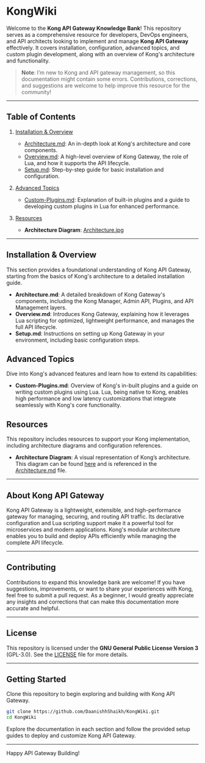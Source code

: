 # KongWiki

Welcome to the **Kong API Gateway Knowledge Bank**! This repository serves as a comprehensive resource for developers, DevOps engineers, and API architects looking to implement and manage **Kong API Gateway** effectively. It covers installation, configuration, advanced topics, and custom plugin development, along with an overview of Kong's architecture and functionality.

> **Note**: I’m new to Kong and API gateway management, so this documentation might contain some errors. Contributions, corrections, and suggestions are welcome to help improve this resource for the community!

---

## Table of Contents

1. [Installation & Overview](#installation--overview)
   - [Architecture.md](1.%20Installation%20&%20Overview/Architecture.md): An in-depth look at Kong's architecture and core components.
   - [Overview.md](1.%20Installation%20&%20Overview/Overview.md): A high-level overview of Kong Gateway, the role of Lua, and how it supports the API lifecycle.
   - [Setup.md](1.%20Installation%20&%20Overview/Setup.md): Step-by-step guide for basic installation and configuration.

2. [Advanced Topics](#advanced-topics)
   - [Custom-Plugins.md](2.%20Advanced-Topics/Custom-Plugins.md): Explanation of built-in plugins and a guide to developing custom plugins in Lua for enhanced performance.

3. [Resources](#resources)
   - **Architecture Diagram**: [Architecture.jpg](z.Resources/Media/Architecture.jpg)

---

## Installation & Overview

This section provides a foundational understanding of Kong API Gateway, starting from the basics of Kong's architecture to a detailed installation guide.

- **Architecture.md**: A detailed breakdown of Kong Gateway's components, including the Kong Manager, Admin API, Plugins, and API Management layers.
- **Overview.md**: Introduces Kong Gateway, explaining how it leverages Lua scripting for optimized, lightweight performance, and manages the full API lifecycle.
- **Setup.md**: Instructions on setting up Kong Gateway in your environment, including basic configuration steps.

## Advanced Topics

Dive into Kong's advanced features and learn how to extend its capabilities:

- **Custom-Plugins.md**: Overview of Kong's in-built plugins and a guide on writing custom plugins using Lua. Lua, being native to Kong, enables high performance and low latency customizations that integrate seamlessly with Kong's core functionality.

## Resources

This repository includes resources to support your Kong implementation, including architecture diagrams and configuration references.

- **Architecture Diagram**: A visual representation of Kong’s architecture. This diagram can be found [here](z.Resources/Media/Architecture.jpg) and is referenced in the [Architecture.md](1.%20Installation%20&%20Overview/Architecture.md) file.

---

## About Kong API Gateway

Kong API Gateway is a lightweight, extensible, and high-performance gateway for managing, securing, and routing API traffic. Its declarative configuration and Lua scripting support make it a powerful tool for microservices and modern applications. Kong's modular architecture enables you to build and deploy APIs efficiently while managing the complete API lifecycle.

---

## Contributing

Contributions to expand this knowledge bank are welcome! If you have suggestions, improvements, or want to share your experiences with Kong, feel free to submit a pull request. As a beginner, I would greatly appreciate any insights and corrections that can make this documentation more accurate and helpful.

---

## License

This repository is licensed under the **GNU General Public License Version 3** (GPL-3.0). See the [LICENSE](LICENSE) file for more details.

---

## Getting Started

Clone this repository to begin exploring and building with Kong API Gateway.

```bash
git clone https://github.com/DaanishhShaikh/KongWiki.git
cd KongWiki
```

Explore the documentation in each section and follow the provided setup guides to deploy and customize Kong API Gateway.

---

Happy API Gateway Building!
